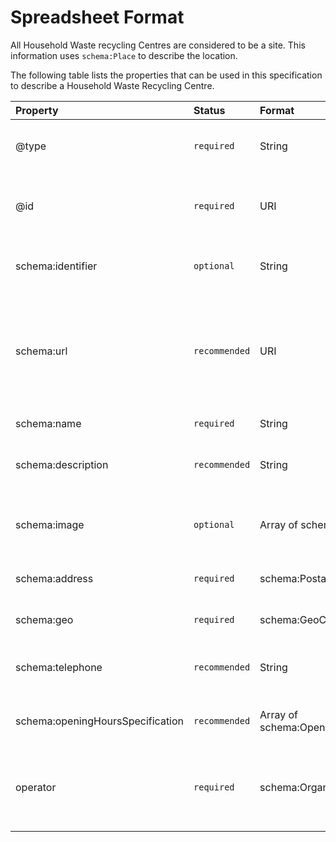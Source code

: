 # Spreadsheet Format

All Household Waste recycling Centres are considered to be a site. This information uses `schema:Place` to describe the location.

The following table lists the properties that can be used in this specification to describe a Household Waste Recycling Centre.

|Property|Status|Format|Notes|
|:-|:-|:-|:-|
|@type|`required`|String|A type of place as defined by Schema.org|
|@id|`required`|URI|A URI providing a unique identifier for the resource|
|schema:identifier|`optional`|String|Local identifier(s) for this resource|
|schema:url|`recommended`|URI|A URL that links to a web page that provides more information about this HWRC|
|schema:name|`required`|String|The name of this HWRC|
|schema:description|`recommended`|String|A description of this HWRC|
|schema:image|`optional`|Array of schema:ImageObject|One or more images or photographs of this HWRC|
|schema:address|`required`|schema:PostalAddress|The street address of this HWRC|
|schema:geo|`required`|schema:GeoCoordinates|Latitude and longitude of thie HWRC|
|schema:telephone|`recommended`|String|Contact telephone number for this HWRC|
|schema:openingHoursSpecification|`recommended`|Array of schema:OpeningHoursSpecification|Specifies opening hours of this HWRC|
|operator|`required`|schema:Organization|The organisation responsible for operating the site|
|||||